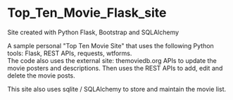 # Top_Ten_Movie_Flask_site
Site created with Python Flask, Bootstrap and SQLAlchemy

A sample personal "Top Ten Movie Site" that uses the following Python tools:  Flask, REST APIs, requests, wtforms.  
The code also uses the external site: themoviedb.org APIs to update the movie posters and descriptions.  Then uses the REST APIs to add, edit and delete the movie posts.

This site also uses sqlite / SQLAlchemy to store and maintain the movie list.
